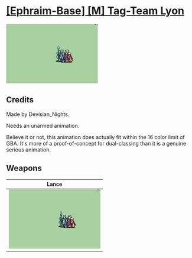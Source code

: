 # [\[Ephraim-Base\] \[M\] Tag-Team Lyon](./)

<img src="./2.%20Lance/Lance_000.png" alt="[Ephraim-Base] [M] Tag-Team Lyon standing" />

## Credits

Made by Devisian_Nights.

Needs an unarmed animation.

Believe it or not, this animation does actually fit within the 16 color limit of GBA. It's more of a proof-of-concept for dual-classing than it is a genuine serious animation.

## Weapons


|Lance |
|  :---: |
| <img alt="Lance animation" src="./2.%20Lance/Lance.gif" /> |
